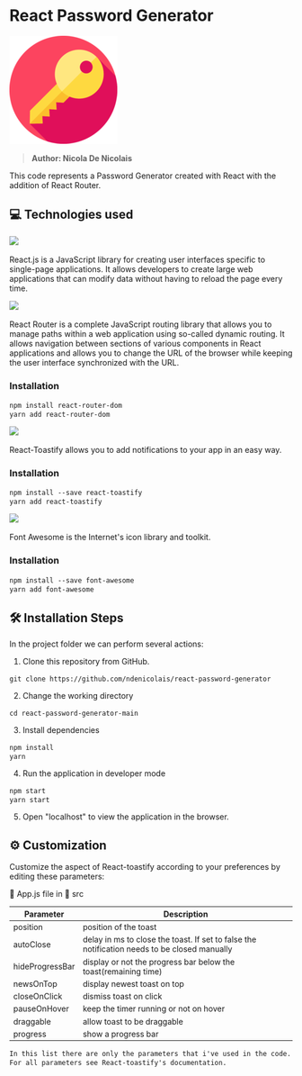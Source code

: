 # React Password Generator
<img src='public\logo-192x192.png'>

> <b>Author: Nicola De Nicolais</b>

This code represents a Password Generator created with React with the addition of React Router.

## 💻 Technologies used
[<img src="https://upload.wikimedia.org/wikipedia/commons/a/a7/React-icon.svg" width="70">](https://reactjs.org/)

React.js is a JavaScript library for creating user interfaces specific to single-page applications. It allows developers to create large web applications that can modify data without having to reload the page every time.

[<img src="https://seeklogo.com/images/R/react-router-logo-AB5BFB638F-seeklogo.com.png" width="80">](https://reactrouter.com/)

React Router is a complete JavaScript routing library that allows you to manage paths within a web application using so-called dynamic routing. It allows navigation between sections of various components in React applications and allows you to change the URL of the browser while keeping the user interface synchronized with the URL.
### Installation
```
npm install react-router-dom
yarn add react-router-dom
```

[<img src="https://user-images.githubusercontent.com/5574267/54994574-df4c1380-4fc4-11e9-8509-1d3aedbc7b96.png" width="80">](https://fkhadra.github.io/react-toastify/introduction)

React-Toastify allows you to add notifications to your app in an easy way.
### Installation
```
npm install --save react-toastify
yarn add react-toastify
```

[<img src="https://seeklogo.com/images/F/font-awesome-logo-3010FE2434-seeklogo.com.png" width="80">](https://fontawesome.com/)

Font Awesome is the Internet's icon library and toolkit.
### Installation
```
npm install --save font-awesome
yarn add font-awesome
```

## 🛠️ Installation Steps
In the project folder we can perform several actions:

1) Clone this repository from GitHub.
```
git clone https://github.com/ndenicolais/react-password-generator
```

2) Change the working directory
```
cd react-password-generator-main
```

3) Install dependencies
```
npm install
yarn
```

4) Run the application in developer mode
```
npm start
yarn start
```

5) Open "localhost" to view the application in the browser.

## ⚙️ Customization

Customize the aspect of React-toastify according to your preferences by editing these parameters:

📄 App.js file in 📂 src

|Parameter|Description|
|-|-|
|position|position of the toast|
|autoClose|delay in ms to close the toast. If set to false the notification needs to be closed manually|
|hideProgressBar|display or not the progress bar below the toast(remaining time)|
|newsOnTop|display newest toast on top|
|closeOnClick|dismiss toast on click|
|pauseOnHover|keep the timer running or not on hover|
|draggable|allow toast to be draggable|
|progress|show a progress bar|

```
In this list there are only the parameters that i've used in the code.
For all parameters see React-toastify's documentation.
```